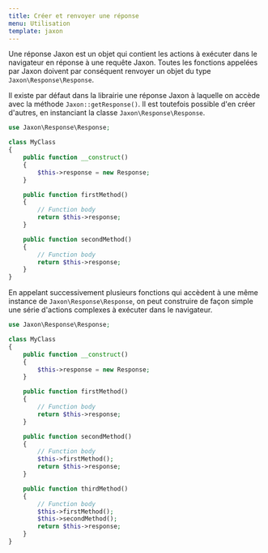 ```yaml
---
title: Créer et renvoyer une réponse
menu: Utilisation
template: jaxon
---
```


Une réponse Jaxon est un objet qui contient les actions à exécuter dans le navigateur en réponse à une requête Jaxon.
Toutes les fonctions appelées par Jaxon doivent par conséquent renvoyer un objet du type `Jaxon\Response\Response`.

Il existe par défaut dans la librairie une réponse Jaxon à laquelle on accède avec la méthode `Jaxon::getResponse()`.
Il est toutefois possible d'en créer d'autres, en instanciant la classe `Jaxon\Response\Response`.

```php
use Jaxon\Response\Response;

class MyClass
{
    public function __construct()
    {
        $this->response = new Response;
    }

    public function firstMethod()
    {
        // Function body
        return $this->response;
    }

    public function secondMethod()
    {
        // Function body
        return $this->response;
    }
}
```

En appelant successivement plusieurs fonctions qui accèdent à une même instance de `Jaxon\Response\Response`, on peut construire de façon simple une série d'actions complexes à exécuter dans le navigateur.

```php
use Jaxon\Response\Response;

class MyClass
{
    public function __construct()
    {
        $this->response = new Response;
    }

    public function firstMethod()
    {
        // Function body
        return $this->response;
    }

    public function secondMethod()
    {
        // Function body
        $this->firstMethod();
        return $this->response;
    }

    public function thirdMethod()
    {
        // Function body
        $this->firstMethod();
        $this->secondMethod();
        return $this->response;
    }
}
```
